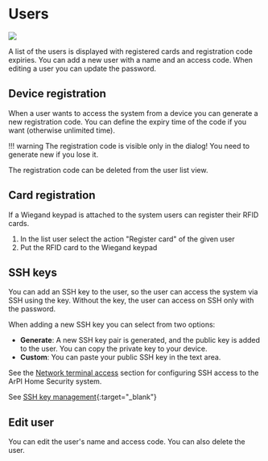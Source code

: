 # Users
<img src="https://img.shields.io/badge/Access-Administrator-red?style=square">

A list of the users is displayed with registered cards and registration code expiries.
You can add a new user with a name and an access code. When editing a user you can update the password.


## Device registration

When a user wants to access the system from a device you can generate a new registration code.
You can define the expiry time of the code if you want (otherwise unlimited time).

!!! warning
    The registration code is visible only in the dialog!
    You need to generate new if you lose it.

The registration code can be deleted from the user list view.


## Card registration

If a Wiegand keypad is attached to the system users can register their RFID cards.

1. In the list user select the action "Register card" of the given user
2. Put the RFID card to the Wiegand keypad

## SSH keys

You can add an SSH key to the user, so the user can access the system via SSH using the key.
Without the key, the user can access on SSH only with the password.

When adding a new SSH key you can select from two options:

- **Generate**: A new SSH key pair is generated, and the public key is added to the user. You can copy the private key to your device.
- **Custom**: You can paste your public SSH key in the text area.

See the [Network terminal access](network.md#terminal-access) section for configuring SSH access to the ArPI Home Security system.

See [SSH key management](https://en.wikibooks.org/wiki/OpenSSH/Cookbook/Public_Key_Authentication){:target="_blank"}

## Edit user

You can edit the user's name and access code. You can also delete the user.
